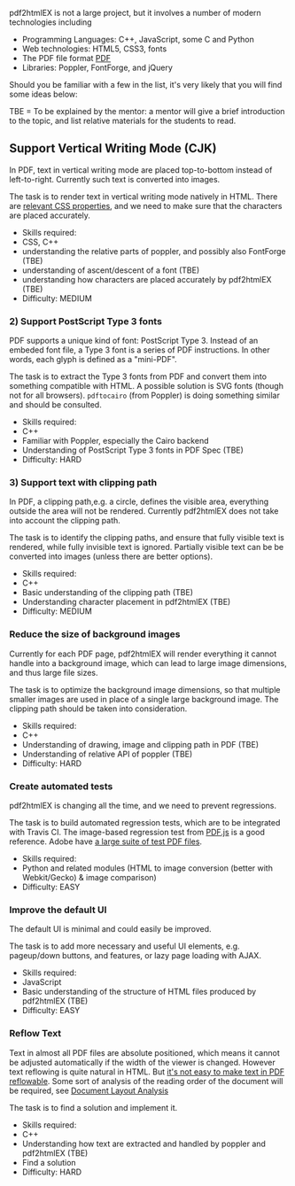 pdf2htmlEX is not a large project, but it involves a number of modern technologies including
 - Programming Languages: C++, JavaScript, some C and Python
 - Web technologies: HTML5, CSS3, fonts
 - The PDF file format [PDF](http://wwwimages.adobe.com/www.adobe.com/content/dam/Adobe/en/devnet/pdf/pdfs/PDF32000_2008.pdf)
 - Libraries: Poppler, FontForge, and jQuery

Should you be familiar with a few in the list, it's very likely that you will find some ideas below:

TBE = To be explained by the mentor: a mentor will give a brief introduction to the topic, and list relative materials for the students to read.

## Support Vertical Writing Mode (CJK)
In PDF, text in vertical writing mode are placed top-to-bottom instead of left-to-right. Currently such text is converted into images.

The task is to render text in vertical writing mode natively in HTML. There are [relevant CSS properties](http://dev.w3.org/csswg/css3-writing-modes/), and we need to make sure that the characters are placed accurately.

 - Skills required: 
  - CSS, C++
  - understanding the relative parts of poppler, and possibly also FontForge (TBE)
  - understanding of ascent/descent of a font (TBE)
  - understanding how characters are placed accurately by pdf2htmlEX (TBE)
 - Difficulty: MEDIUM

### 2) Support PostScript Type 3 fonts
PDF supports a unique kind of font: PostScript Type 3. Instead of an embeded font file, a Type 3 font is a series of PDF instructions. In other words, each glyph is defined as a "mini-PDF".

The task is to extract the Type 3 fonts from PDF and convert them into something compatible with HTML. A possible solution is SVG fonts (though not for all browsers). `pdftocairo` (from Poppler) is doing something similar and should be consulted.

 - Skills required:
  - C++
  - Familiar with Poppler, especially the Cairo backend
  - Understanding of PostScript Type 3 fonts in PDF Spec (TBE)
 - Difficulty: HARD

### 3) Support text with clipping path
In PDF, a clipping path,e.g. a circle, defines the visible area, everything outside the area will not be rendered. Currently pdf2htmlEX does not take into account the clipping path.

The task is to identify the clipping paths, and ensure that fully visible text is rendered, while fully invisible text is ignored. Partially visible text can be be converted into images (unless there are better options).

 - Skills required:
  - C++
  - Basic understanding of the clipping path (TBE)
  - Understanding character placement in pdf2htmlEX (TBE)
 - Difficulty: MEDIUM

### Reduce the size of background images
Currently for each PDF page, pdf2htmlEX will render everything it cannot handle into a background image, which can lead to large image dimensions, and thus large file sizes.

The task is to optimize the background image dimensions, so that multiple smaller images are used in place of a single large background image. The clipping path should be taken into consideration.

 - Skills required:
  - C++
  - Understanding of drawing, image and clipping path in PDF (TBE)
  - Understanding of relative API of poppler (TBE)
 - Difficulty: HARD

### Create automated tests
pdf2htmlEX is changing all the time, and we need to prevent regressions.

The task is to build automated regression tests, which are to be integrated with Travis CI. The image-based regression test from [PDF.js](http://mozilla.github.com/pdf.js/) is a good reference. Adobe have [a large suite of test PDF files](http://acroeng.adobe.com/wp/).

 - Skills required:
  - Python and related modules (HTML to image conversion (better with Webkit/Gecko) & image comparison) 
 - Difficulty: EASY

### Improve the default UI
The default UI is minimal and could easily be improved.

The task is to add more necessary and useful UI elements, e.g. pageup/down buttons, and features, or lazy page loading with AJAX.

 - Skills required:
  - JavaScript
  - Basic understanding of the structure of HTML files produced by pdf2htmlEX (TBE)
 - Difficulty: EASY

### Reflow Text
Text in almost all PDF files are absolute positioned, which means it cannot be adjusted automatically if the width of the viewer is changed. However text reflowing is quite natural in HTML. But [it's not easy to make text in PDF reflowable](https://github.com/coolwanglu/pdf2htmlEX/wiki/Reflowable-Text). Some sort of analysis of the reading order of the document will be required, see [Document Layout Analysis](http://en.wikipedia.org/wiki/Document_Layout_Analysis)

The task is to find a solution and implement it.

 - Skills required: 
  - C++ 
  - Understanding how text are extracted and handled by poppler and pdf2htmlEX (TBE)
  - Find a solution
 - Difficulty: HARD